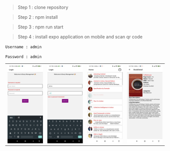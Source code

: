 
> Step 1 : clone repository

> Step 2 : npm install

> Step 3 : npm run start

> Step 4 : install expo application on mobile and scan qr code

`Username : admin`

`Password : admin`

<table>
<tr>
<td>
<img src="./screenshot/1.jpeg" alt="MarineGEO circle logo" />
</td>
<td>
<img src="./screenshot/2.jpeg" alt="MarineGEO circle logo" />
</td>
<td>
<img src="./screenshot/3.jpeg" alt="MarineGEO circle logo" />
</td>
<td>
<img src="./screenshot/4.jpeg" alt="MarineGEO circle logo" />
</td>
</tr>
</table>